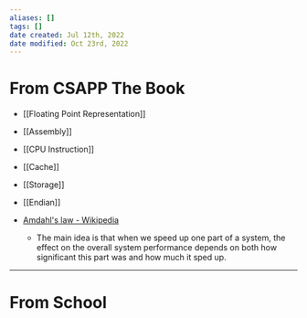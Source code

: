 ```yaml
---
aliases: []
tags: []
date created: Jul 12th, 2022
date modified: Oct 23rd, 2022
---
```

# From CSAPP The Book
- [[Floating Point Representation]]
- [[Assembly]]
- [[CPU Instruction]]
- [[Cache]]
- [[Storage]]
- [[Endian]]

- [Amdahl's law - Wikipedia](https://en.wikipedia.org/wiki/Amdahl%27s_law)
	- The main idea is that when we speed up one part of a system, the effect on the overall system performance depends on both how significant this part was and how much it sped up.

___

# From School
